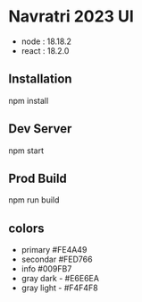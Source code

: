 # Navratri 2023 UI

- node : 18.18.2
- react : 18.2.0

## Installation

npm install

## Dev Server

npm start

## Prod Build

npm run build

## colors

- primary #FE4A49
- secondar #FED766
- info #009FB7
- gray dark - #E6E6EA
- gray light - #F4F4F8
